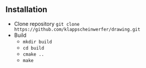 ## Installation
* Clone repository `git clone https://github.com/klappscheinwerfer/drawing.git`
* Build
	* `mkdir build`
	* `cd build`
	* `cmake ..`
	* `make`
